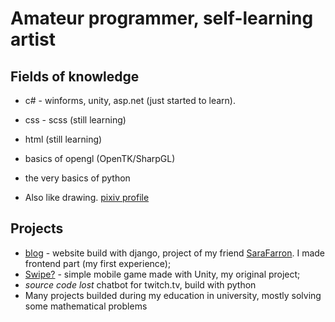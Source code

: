 # Amateur programmer, self-learning artist

## Fields of knowledge
+ c# - winforms, unity, asp.net (just started to learn).
+ css - scss (still learning)
+ html (still learning)
+ basics of opengl (OpenTK/SharpGL)
+ the very basics of python

+ Also like drawing. [pixiv profile](https://www.pixiv.net/en/users/75899055)

## Projects
+ [blog](https://github.com/SaraFarron/Blog) - website build with django, project of my friend [SaraFarron](https://github.com/SaraFarron). I made frontend part (my first experience);
+ [Swipe?](https://github.com/YaredFall/swipe_game) - simple mobile game made with Unity, my original project;
+ *source code lost* chatbot for twitch.tv, build with python
+ Many projects builded during my education in university, mostly solving some mathematical problems

<!--
**YaredFall/YaredFall** is a ✨ _special_ ✨ repository because its `README.md` (this file) appears on your GitHub profile.

Here are some ideas to get you started:

- 🔭 I’m currently working on ...
- 🌱 I’m currently learning ...
- 👯 I’m looking to collaborate on ...
- 🤔 I’m looking for help with ...
- 💬 Ask me about ...
- 📫 How to reach me: ...
- 😄 Pronouns: ...
- ⚡ Fun fact: ...
-->
